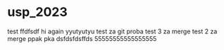 # usp_2023
test
ffdfsdf
hi again
yyutyutyu
test za git
proba
test 3 za merge
test 2 za merge
ppak pka
dsfdsfdsffds
55555555555555555